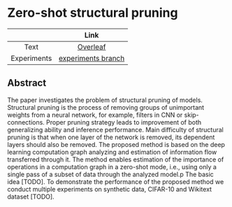 # Zero-shot structural pruning

|  |  Link |
| :---: | :---: |
| Text |  [Overleaf](https://www.overleaf.com/project/687956f086ed027a80d8a92d) |
| Experiments| [experiments branch](https://github.com/intsystems/Zero-shot-structural-pruning/tree/experiments/src) |

## Abstract
The paper investigates the problem of structural pruning of models. Structural pruning is the process of removing groups of unimportant weights from a neural network, for example, filters in CNN or skip-connections. Proper pruning strategy leads to improvement of both generalizing ability and inference performance. Main difficulty of structural pruning is that when one layer of the network is removed, its dependent layers should also be removed. The proposed method is based on the deep learning computation graph analyzing and estimation of information flow transferred through it. The method enables estimation of the importance of operations in a computation graph in a zero-shot mode, i.e., using only a single pass of a subset of data through the analyzed model.p The basic idea [TODO]. To demonstrate the performance of the proposed method we conduct multiple experiments on synthetic data, CIFAR-10 and Wikitext dataset [TODO].

